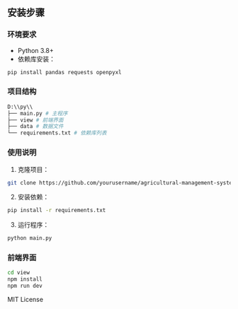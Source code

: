 ## 安装步骤
### 环境要求
- Python 3.8+
- 依赖库安装：
```bash
pip install pandas requests openpyxl
```

### 项目结构

```bash
D:\\py\\
├── main.py # 主程序
├── view # 前端界面
├── data # 数据文件
└── requirements.txt # 依赖库列表       
```

### 使用说明
1. 克隆项目：
```bash
git clone https://github.com/yourusername/agricultural-management-system.git
```

2. 安装依赖：
```bash
pip install -r requirements.txt
```

3. 运行程序：
```bash
python main.py
```

### 前端界面

```bash
cd view
npm install
npm run dev
```









MIT License



